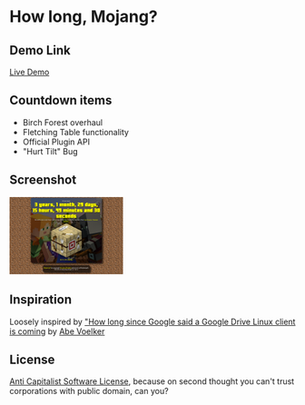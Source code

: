 # How long, Mojang?
## Demo Link
[Live Demo](http://MarshDeer.github.io/howlongmojang)

## Countdown items
* Birch Forest overhaul
* Fletching Table functionality
* Official Plugin API
* "Hurt Tilt" Bug

## Screenshot
<img src="img/scrot.png" style="width:200px">

## Inspiration
Loosely inspired by ["How long since Google said a Google Drive Linux client is coming](https://abevoelker.github.io/how-long-since-google-said-a-google-drive-linux-client-is-coming/) by [Abe Voelker](https://github.com/abevoelker)

## License
[Anti Capitalist Software License](https://anticapitalist.software/), because on second thought you can't trust corporations with public domain, can you?

